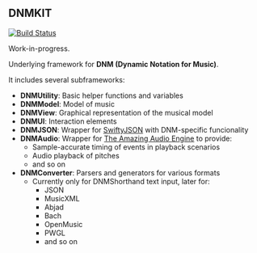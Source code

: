 ## DNMKIT

[![Build Status](https://travis-ci.org/jsbean/DNMKit.svg)](https://travis-ci.org/jsbean/DNMKit)

Work-in-progress.

Underlying framework for **DNM (Dynamic Notation for Music)**.

It includes several subframeworks:

* **DNMUtility**: Basic helper functions and variables
* **DNMModel**: Model of music
* **DNMView**: Graphical representation of the musical model
* **DNMUI**: Interaction elements
* **DNMJSON**: Wrapper for [SwiftyJSON](https://github.com/SwiftyJSON/SwiftyJSON) with DNM-specific funcionality
* **DNMAudio**: Wrapper for [The Amazing Audio Engine](https://github.com/TheAmazingAudioEngine/TheAmazingAudioEngine) to provide:
    * Sample-accurate timing of events in playback scenarios
    * Audio playback of pitches
    * and so on
* **DNMConverter**: Parsers and generators for various formats 
    * Currently only for DNMShorthand text input, later for:
        * JSON
        * MusicXML
        * Abjad
        * Bach
        * OpenMusic
        * PWGL
        * and so on



